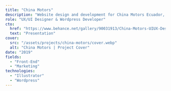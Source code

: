 ```yaml
---
title: "China Motors"
description: "Website design and development for China Motors Ecuador, a company that imports and distributes vehicles from China."
role: "UX/UI Designer & Wordpress Developer"
cto:
  href: "https://www.behance.net/gallery/90031913/China-Motors-UIUX-Design-Web-development"
  text: "Presentation"
cover:
  src: "/assets/projects/china-motors/cover.webp"
  alt: "China Motors | Project Cover"
date: "2019"
fields:
  - "Front-End"
  - "Marketing"
technologies:
  - "Illustrator"
  - "Wordpress"
---
```

